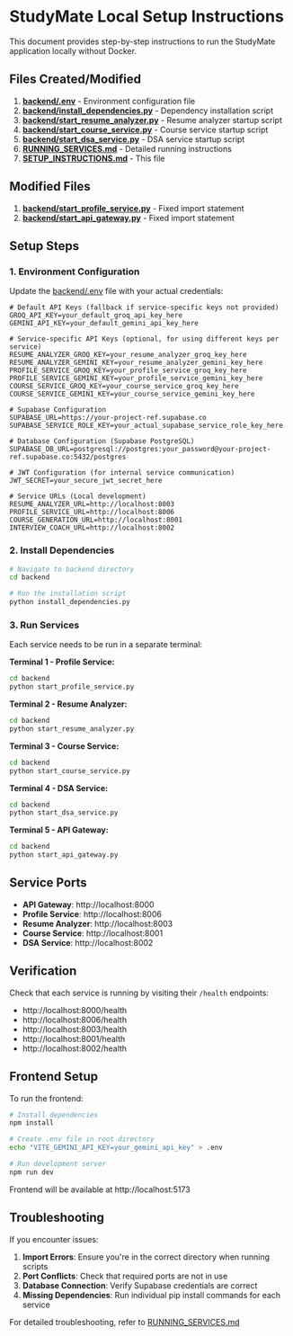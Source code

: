 # StudyMate Local Setup Instructions

This document provides step-by-step instructions to run the StudyMate application locally without Docker.

## Files Created/Modified

1. **[backend/.env](file://c:\Users\VISHWA%20TEJA%20THOUTI\Downloads\Vishwa7799-LMS\Profile-builder-ver-9\backend\.env)** - Environment configuration file
2. **[backend/install_dependencies.py](file://c:\Users\VISHWA%20TEJA%20THOUTI\Downloads\Vishwa7799-LMS\Profile-builder-ver-9\backend\install_dependencies.py)** - Dependency installation script
3. **[backend/start_resume_analyzer.py](file://c:\Users\VISHWA%20TEJA%20THOUTI\Downloads\Vishwa7799-LMS\Profile-builder-ver-9\backend\start_resume_analyzer.py)** - Resume analyzer startup script
4. **[backend/start_course_service.py](file://c:\Users\VISHWA%20TEJA%20THOUTI\Downloads\Vishwa7799-LMS\Profile-builder-ver-9\backend\start_course_service.py)** - Course service startup script
5. **[backend/start_dsa_service.py](file://c:\Users\VISHWA%20TEJA%20THOUTI\Downloads\Vishwa7799-LMS\Profile-builder-ver-9\backend\start_dsa_service.py)** - DSA service startup script
6. **[RUNNING_SERVICES.md](file://c:\Users\VISHWA%20TEJA%20THOUTI\Downloads\Vishwa7799-LMS\Profile-builder-ver-9\RUNNING_SERVICES.md)** - Detailed running instructions
7. **[SETUP_INSTRUCTIONS.md](file://c:\Users\VISHWA%20TEJA%20THOUTI\Downloads\Vishwa7799-LMS\Profile-builder-ver-9\SETUP_INSTRUCTIONS.md)** - This file

## Modified Files

1. **[backend/start_profile_service.py](file://c:\Users\VISHWA%20TEJA%20THOUTI\Downloads\Vishwa7799-LMS\Profile-builder-ver-9\backend\start_profile_service.py)** - Fixed import statement
2. **[backend/start_api_gateway.py](file://c:\Users\VISHWA%20TEJA%20THOUTI\Downloads\Vishwa7799-LMS\Profile-builder-ver-9\backend\start_api_gateway.py)** - Fixed import statement

## Setup Steps

### 1. Environment Configuration

Update the [backend/.env](file://c:\Users\VISHWA%20TEJA%20THOUTI\Downloads\Vishwa7799-LMS\Profile-builder-ver-9\backend\.env) file with your actual credentials:

```env
# Default API Keys (fallback if service-specific keys not provided)
GROQ_API_KEY=your_default_groq_api_key_here
GEMINI_API_KEY=your_default_gemini_api_key_here

# Service-specific API Keys (optional, for using different keys per service)
RESUME_ANALYZER_GROQ_KEY=your_resume_analyzer_groq_key_here
RESUME_ANALYZER_GEMINI_KEY=your_resume_analyzer_gemini_key_here
PROFILE_SERVICE_GROQ_KEY=your_profile_service_groq_key_here
PROFILE_SERVICE_GEMINI_KEY=your_profile_service_gemini_key_here
COURSE_SERVICE_GROQ_KEY=your_course_service_groq_key_here
COURSE_SERVICE_GEMINI_KEY=your_course_service_gemini_key_here

# Supabase Configuration
SUPABASE_URL=https://your-project-ref.supabase.co
SUPABASE_SERVICE_ROLE_KEY=your_actual_supabase_service_role_key_here

# Database Configuration (Supabase PostgreSQL)
SUPABASE_DB_URL=postgresql://postgres:your_password@your-project-ref.supabase.co:5432/postgres

# JWT Configuration (for internal service communication)
JWT_SECRET=your_secure_jwt_secret_here

# Service URLs (Local development)
RESUME_ANALYZER_URL=http://localhost:8003
PROFILE_SERVICE_URL=http://localhost:8006
COURSE_GENERATION_URL=http://localhost:8001
INTERVIEW_COACH_URL=http://localhost:8002
```

### 2. Install Dependencies

```bash
# Navigate to backend directory
cd backend

# Run the installation script
python install_dependencies.py
```

### 3. Run Services

Each service needs to be run in a separate terminal:

**Terminal 1 - Profile Service:**
```bash
cd backend
python start_profile_service.py
```

**Terminal 2 - Resume Analyzer:**
```bash
cd backend
python start_resume_analyzer.py
```

**Terminal 3 - Course Service:**
```bash
cd backend
python start_course_service.py
```

**Terminal 4 - DSA Service:**
```bash
cd backend
python start_dsa_service.py
```

**Terminal 5 - API Gateway:**
```bash
cd backend
python start_api_gateway.py
```

## Service Ports

- **API Gateway**: http://localhost:8000
- **Profile Service**: http://localhost:8006
- **Resume Analyzer**: http://localhost:8003
- **Course Service**: http://localhost:8001
- **DSA Service**: http://localhost:8002

## Verification

Check that each service is running by visiting their `/health` endpoints:

- http://localhost:8000/health
- http://localhost:8006/health
- http://localhost:8003/health
- http://localhost:8001/health
- http://localhost:8002/health

## Frontend Setup

To run the frontend:

```bash
# Install dependencies
npm install

# Create .env file in root directory
echo "VITE_GEMINI_API_KEY=your_gemini_api_key" > .env

# Run development server
npm run dev
```

Frontend will be available at http://localhost:5173

## Troubleshooting

If you encounter issues:

1. **Import Errors**: Ensure you're in the correct directory when running scripts
2. **Port Conflicts**: Check that required ports are not in use
3. **Database Connection**: Verify Supabase credentials are correct
4. **Missing Dependencies**: Run individual pip install commands for each service

For detailed troubleshooting, refer to [RUNNING_SERVICES.md](file://c:\Users\VISHWA%20TEJA%20THOUTI\Downloads\Vishwa7799-LMS\Profile-builder-ver-9\RUNNING_SERVICES.md)
